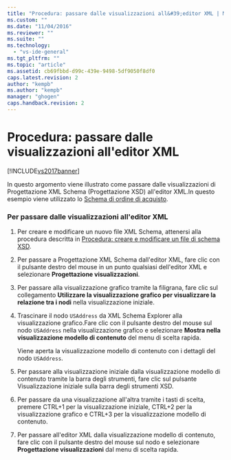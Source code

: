 ```yaml
---
title: "Procedura: passare dalle visualizzazioni all&#39;editor XML | Microsoft Docs"
ms.custom: ""
ms.date: "11/04/2016"
ms.reviewer: ""
ms.suite: ""
ms.technology: 
  - "vs-ide-general"
ms.tgt_pltfrm: ""
ms.topic: "article"
ms.assetid: cb69fbbd-d99c-439e-9498-5df9050f8df0
caps.latest.revision: 2
author: "kempb"
ms.author: "kempb"
manager: "ghogen"
caps.handback.revision: 2
---
```

# Procedura: passare dalle visualizzazioni all&#39;editor XML
[!INCLUDE[vs2017banner](../code-quality/includes/vs2017banner.md)]

In questo argomento viene illustrato come passare dalle visualizzazioni di Progettazione XML Schema \(Progettazione XSD\) all'editor XML.In questo esempio viene utilizzato lo [Schema di ordine di acquisto](../xml-tools/sample-xsd-file-simple-schema.md).  
  
### Per passare dalle visualizzazioni all'editor XML  
  
1.  Per creare e modificare un nuovo file XML Schema, attenersi alla procedura descritta in [Procedura: creare e modificare un file di schema XSD](../xml-tools/how-to-create-and-edit-an-xsd-schema-file.md).  
  
2.  Per passare a Progettazione XML Schema dall'editor XML, fare clic con il pulsante destro del mouse in un punto qualsiasi dell'editor XML e selezionare **Progettazione visualizzazioni**.  
  
3.  Per passare alla visualizzazione grafico tramite la filigrana, fare clic sul collegamento **Utilizzare la visualizzazione grafico per visualizzare la relazione tra i nodi** nella visualizzazione iniziale.  
  
4.  Trascinare il nodo `USAddress` da XML Schema Explorer alla visualizzazione grafico.Fare clic con il pulsante destro del mouse sul nodo `USAddress` nella visualizzazione grafico e selezionare **Mostra nella visualizzazione modello di contenuto** del menu di scelta rapida.  
  
     Viene aperta la visualizzazione modello di contenuto con i dettagli del nodo `USAddress`.  
  
5.  Per passare alla visualizzazione iniziale dalla visualizzazione modello di contenuto tramite la barra degli strumenti, fare clic sul pulsante Visualizzazione iniziale sulla barra degli strumenti XSD.  
  
6.  Per passare da una visualizzazione all'altra tramite i tasti di scelta, premere CTRL\+1 per la visualizzazione iniziale, CTRL\+2 per la visualizzazione grafico e CTRL\+3 per la visualizzazione modello di contenuto.  
  
7.  Per passare all'editor XML dalla visualizzazione modello di contenuto, fare clic con il pulsante destro del mouse sul nodo e selezionare **Progettazione visualizzazioni** dal menu di scelta rapida.